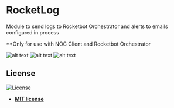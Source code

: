# RocketLog

Module to send logs to Rocketbot Orchestrator and alerts to emails configured in process

**Only for use with NOC Client and Rocketbot Orchestrator

![alt text](https://raw.githubusercontent.com/rocketbot-cl/RocketLog/blob/master/example/ROC-process.png)
![alt text](https://raw.githubusercontent.com/rocketbot-cl/RocketLog/blob/master/example/ROC-process-email.png)
![alt text](https://raw.githubusercontent.com/rocketbot-cl/RocketLog/blob/master/example/commands.png)

<h2>License</h2>

<p><a href="http://badges.mit-license.org" rel="nofollow"><img src="https://camo.githubusercontent.com/107590fac8cbd65071396bb4d04040f76cde5bde/687474703a2f2f696d672e736869656c64732e696f2f3a6c6963656e73652d6d69742d626c75652e7376673f7374796c653d666c61742d737175617265" alt="License" data-canonical-src="http://img.shields.io/:license-mit-blue.svg?style=flat-square" style="max-width:100%;"></a></p>

<ul>
  <li><strong><a href="http://opensource.org/licenses/mit-license.php" rel="nofollow">MIT license</a></strong></li>
</ul>  
